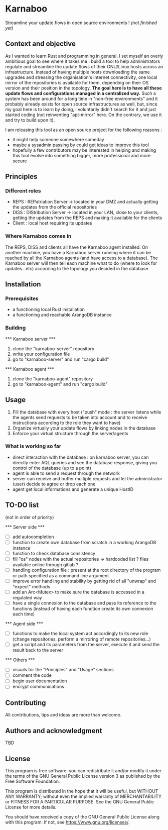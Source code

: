 # Karnaboo

Streamline your update flows in open source environments !
*(not finished yet)*

## Context and objective

As I wanted to learn Rust and programming in general, I set myself an overly ambitious goal to see where it takes me : build a tool to help administrators regulate and streamline the update flows of their GNU/Linux hosts across an infrastructure. Instead of having multiple hosts downloading the same upgrades and stressing the organisation's internet connectivity, one local mirror of the repositories is available for them, depending on their OS version and their position in the topology. **The goal here is to have all these update flows and configurations managed in a centralized way.** Such a system has been around for a long time in "non-free environments" and it probably already exists for open source infrastructures as well, but, since my goal here is to learn by doing, I voluntarily didn't search for it and just started coding (not reinventing "apt-mirror" here. On the contrary, we use it and try to build upon it).

I am releasing this tool as an open source project for the following reasons :
- it might help someone somewhere someday
- maybe a sysadmin passing by could get ideas to improve this tool
- hopefully a few contributors may be interested in helping and making this tool evolve into something bigger, more professional and more secure

## Principles

### Different roles
- REPS : REPatriation Server -> located in your DMZ and actually getting the updates from the official repositories
- DISS : DIStribution Server -> located in your LAN, close to your clients, getting the updates from the REPS and making it available for the clients
- Client : local host requiring its updates

### Where Karnaboo comes in
The REPS, DISS and clients all have the Karnaboo agent installed.
On another machine, you have a Karnaboo server running where it can be reached by all the Karnaboo agents (and have access to a database).
The Karnaboo server will then tell each machine what to do (where to look for updates...etc) according to the topology you decided in the database.

## Installation
### Prerequisites
- a functioning local Rust installation
- a functioning and reachable ArangoDB instance

### Building
*** Karnaboo server ***
1. clone the "karnaboo-server" repository
2. write your configuration file
3. go to "karnaboo-server" and run "cargo build"

*** Karnaboo agent ***
1. clone the "karnaboo-agent" repository
3. go to "karnaboo-agent" and run "cargo build"

## Usage

1. Fill the database with every host ("push" mode : the server listens while the agents send requests to be taken into account and to receive instructions according to the role they want to have)
2. Organize virtually your update flows by linking nodes in the database
3. Enforce your virtual structure through the server/agents

### What is working so far

- direct interaction with the database : on karnaboo server, you can directly enter AQL queries and see the database response, giving you control of the database (up to a point)
- agent is able to send a request through the network
- server can receive and buffer multiple requests and let the administrator (user) decide to agree or drop each one
- agent get local informations and generate a unique HostID

## TO-DO list
(not in order of priority)

*** Server side ***
- [ ] add autocompletion
- [ ] function to create own database from scratch in a working ArangoDB instance
- [ ] function to check database consistency
- [ ] fill "os" nodes with the actual repositories -> hardcoded list ? files available online through gitlab ?
- [ ] handling configuration file : present at the root directory of the program or path specified as a command line argument
- [ ] improve error handling and stability by getting rid of all "unwrap" and "expect" methods
- [ ] add an Arc<Mutex<T>> to make sure the database is accessed in a regulated way
- [ ] have a single connexion to the database and pass its reference to the functions (instead of having each function create its own connexion each time)

*** Agent side ***
- [ ] functions to make the local system act accordingly to its new role (change repositories, perform a mirroring of remote repositories...)
- [ ] get a script and its parameters from the server, execute it and send the result back to the server

*** Others ***
- [ ] visuals for the "Principles" and "Usage" sections
- [ ] comment the code
- [ ] begin user documentation
- [ ] encrypt communications

## Contributing
All contributions, tips and ideas are more than welcome.

## Authors and acknowledgment
TBD

## License
This program is free software: you can redistribute it and/or modify it under the terms of the GNU General Public License version 3 as published by the Free Software Foundation.

This program is distributed in the hope that it will be useful, but WITHOUT ANY WARRANTY; without even the implied warranty of MERCHANTABILITY or FITNESS FOR A PARTICULAR PURPOSE. See the GNU General Public License for more details.

You should have received a copy of the GNU General Public License along with this program. If not, see <https://www.gnu.org/licenses/>.
